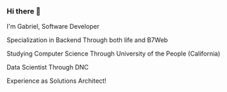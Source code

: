 ### Hi there 👋

I'm Gabriel, Software Developer

Specialization in Backend Through both life and B7Web

Studying Computer Science Through University of the People (California)

Data Scientist Through DNC

Experience as Solutions Architect!
